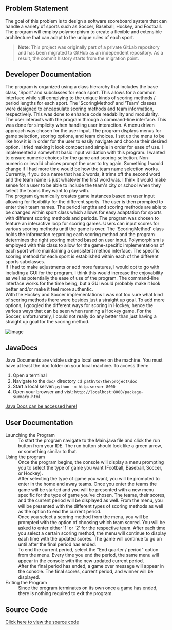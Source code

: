 ## Problem Statement
The goal of this problem is to design a software scoreboard system that can handle a variety of sports such as Soccer, Baseball, Hockey, and Football. The program will employ polymorphism to create a flexible and extensible architecture that can adapt to the unique rules of each sport.

> **Note**: This project was originally part of a private GitLab repository and has been migrated to GitHub as an independent repository. As a result, the commit history starts from the migration point.

## Developer Documentation
The program is organized using a class hierarchy that includes the base class, 'Sport' and subclasses for each sport. This allows for a common interface while still complying to the unique kinds of scoring methods / period lengths for each sport. The 'ScoringMethod' and 'Team' classes were designed to encapsulate scoring methods and team information, respectively. This was done to enhance code readability and modularity. The user interacts with the program through a command-line interface. This was done for simplicity when handling user interaction. A menu driven approach was chosen for the user input. The program displays menus for game selection, scoring options, and team choices. I set up the menu to be like how it is in order for the user to easily navigate and choose their desired option. I tried making it look compact and simple in order for ease of use. I implemented a somewhat basic input validation with this program. I wanted to ensure numeric choices for the game and scoring selection. Non-numeric or invalid choices prompt the user to try again. Something I would change if I had more time would be how the team name selection works. Currently, if you do a name that has 2 words, it trims off the second word and the team name is just whatever the first word was. I think it would make sense for a user to be able to include the team's city or school when they select the teams they want to play with. <br>
The program dynamically creates game instances based on user input allowing for flexibility for the different sports. The user is then prompted to enter their team names. The period lengths and scoring methods are able to be changed within sport class which allows for easy adaptation for sports with different scoring methods and periods. The program was chosen to feature an interactive loop for scoring games. Users can input scores for various scoring methods until the game is over. The 'ScoringMethod' class holds the information regarding each scoring method and the program determines the right scoring method based on user input. Polymorphism is employed with this class to allow for the game-specific implementations of each sport while maintaining a consistent method interface. The specific scoring method for each sport is established within each of the different sports subclasses.<br>
If I had to make adjustments or add more features, I would opt to go with including a GUI for the program. I think this would increase the enjoyability as well as potentially the ease of use of the program. The command-line interface works for the time being, but a GUI would probably make it look better and/or make it feel more authentic. <br>
With the Hockey and Soccer implementations I was not too sure what kind of scoring methods there were besides just a straight up goal. To add more options, I googled the different ways for scoring in Hockey, hence the various ways that can be seen when running a Hockey game. For the Soccer, unfortunately, I could not really do any better than just having a straight up goal for the scoring method.


![image](https://github.com/user-attachments/assets/20b4ba3c-b826-46d2-bcfd-77b1ccd03cfa)


## JavaDocs
Java Documents are visible using a local server on the machine. You must have at least the doc folder on your local machine. To access them:
1. Open a terminal
2. Navigate to the `doc/` directory
   ```cd path\to\the\project\doc```
3. Start a local server:
   ```python -m http.server 8000```
4. Open your browser and vist:
   ```http://localhost:8000/package-summary.html```
 
[Java Docs can be accessed here!](https://github.com/jarkin0513/Java-Polymorphism-Scoreboard/blob/main/doc/package-summary.html) 
 

## User Documentation

<dl>
 
 <dt> Launching the Program </dt>
  <dd> 
To start the program navigate to the Main.java file and click the run button from your IDE.   
The run button should look like a green arrow, or something similar to that.
  </dd>

 <dt> Using the program </dt>
 <dd>
  Once the program begins, the console will display a menu prompting you to select the type of game you want (Football, Baseball, Soccer, or Hockey). <br>
After selecting the type of game you want, you will be prompted to enter in the home and away teams. Once you enter the teams the game will be started and you will be presented with a new menu specific for the type of game you've chosen. The teams, their scores, and the current period will be displayed as well. From the menu, you will be presented with the different types of scoring methods as well as the option to end the current period. <br>
Once you select a scoring method from the menu, you will be prompted with the option of choosing which team scored. You will be asked to enter either '1' or '2' for the respective team. After each time you select a certain scoring method, the menu will continue to display each time with the updated scores. The game will continue to go on until after the final period has ended. <br>
To end the current period, select the "End quarter / period" option from the menu. Every time you end the period, the same menu will appear in the console with the new updated current period. <br>
After the final period has ended, a game over message will appear in the console. The final scores, current period, and winner will be displayed. 
 </dd>

<dt> Exiting the Program </dt>
 <dd> 
Since the program terminates on its own once a game has ended, there is nothing required to exit the program.
 </dd>
 
</dl>


 

## Source Code
[Click here to view the source code](https://github.com/jarkin0513/Java-Polymorphism-Scoreboard/tree/main/src)
